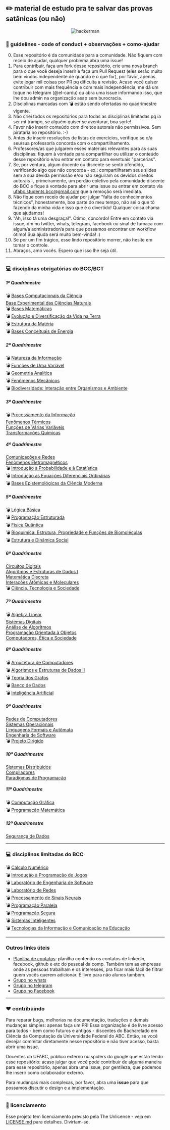 ﻿## :pencil2: material de estudo pra te salvar das provas satânicas (ou não)

<p align="center"

![hackerman](https://i.kym-cdn.com/photos/images/newsfeed/000/976/339/ded.png)
>
</p>

### :notebook: guidelines - code of conduct + observações + como-ajudar

00. Esse repositório é da comunidade para a comunidade. Não fiquem com receio de ajudar, qualquer problema abra uma issue! 
01. Para contribuir, faça um fork desse repositório, crie uma nova branch para o que você deseja inserir e faça um Pull Request (eles serão muito bem vindos independente de quando e o que for), por favor, apenas evite jogar mil coisas por PR pq dificulta a revisão. Acaso você quiser contribuir com mais frequência e com mais independência, me dá um toque no telegram (@el-cardu) ou abra uma issue informando isso, que lhe dou admin na organização asap sem burocracia.
02. Disciplinas marcadas com :bomb: estão sendo ofertadas no quadrimestre vigente. 
03. Não criei todos os repositórios para todas as disciplinas limitadas pq ia ser mt trampo, se alguém quiser se aventurar, boa sorte!
04. Favor não inserir conteúdo com direitos autorais não permissivos. Sem pirataria no repositório. :-)
05. Antes de inserir resoluções de listas de exercícios, verifique se o/a seu/sua professor/a concorda com o compartilhamento.
06. Professores/as que julgarem esses materiais relevantes para as suas disciplinas: fiquem à vontade para compartilhar ou utilizar o conteúdo desse repositório e/ou entrar em contato para eventuais "parcerias".
07. Se, por ventura, algum docente ou discente se sentir ofendido, verificando algo que não concorda - ex.: compartilharam seus slides sem a sua devida permissão e/ou não seguiram os devidos direitos autorais -, primeiramente, um perdão coletivo pela comunidade discente do BCC e fique à vontade para abrir uma issue ou entrar em contato via ufabc.students.bcc@gmail.com que a remoção será imediata.
08. Não fique com receio de ajudar por julgar "falta de conhecimentos técnicos", honestamente, boa parte do meu tempo, não sei o que tô fazendo da minha vida e isso que é o divertido! Qualquer coisa chama que ajudamos!
09. "Ah, isso tá uma desgraça!". Ótimo, concordo! Entre em contato via issue, dm no twitter, whats, telegram, facebook ou sinal de fumaça com algum/a administrador/a para que possamos encontrar um workflow ótimo! Sua ajuda será muito bem-vinda! :)
10. Se por um fim trágico, esse lindo repositório morrer, não hesite em tomar o controle.
11. Abraços, amo vocês. Espero que isso lhe seja útil.

---

### :computer: disciplinas obrigatórias do BCC/BCT

##### 1º Quadrimestre

:bomb: [Bases Computacionais da Ciência](https://github.com/ufabc-students-bcc/awesome-disciplinas/blob/master/obrigatorias-bct/bases-computacionais-da-ciencia) <br/>
[Base Experimental das Ciências Naturais](https://github.com/ufabc-students-bcc/awesome-disciplinas/blob/master/obrigatorias-bct/base-experimental-das-ciencias-naturais) <br/>
:bomb: [Bases Matemáticas](https://github.com/ufabc-students-bcc/awesome-disciplinas/blob/master/obrigatorias-bct/bases-matematicas) <br/>
:bomb: [Evolução e Diversificação da Vida na Terra](https://github.com/ufabc-students-bcc/awesome-disciplinas/blob/master/obrigatorias-bct/evolucao-e-diversificacao-da-vida-na-terra) <br/>
:bomb: [Estrutura da Matéria](https://github.com/ufabc-students-bcc/awesome-disciplinas/blob/master/obrigatorias-bct/estrutura-da-materia) <br/>
:bomb: [Bases Conceituais de Energia](https://github.com/ufabc-students-bcc/awesome-disciplinas/blob/master/obrigatorias-bct/bases-conceituais-de-energia) <br/>

##### 2º Quadrimestre

:bomb: [Natureza da Informação](https://github.com/ufabc-students-bcc/awesome-disciplinas/blob/master/obrigatorias-bct/natureza-da-informacao) <br/>
:bomb: [Funções de Uma Variável](https://github.com/ufabc-students-bcc/awesome-disciplinas/blob/master/obrigatorias-bct/funcoes-de-uma-variavel) <br/>
:bomb: [Geometria Analítica](https://github.com/ufabc-students-bcc/awesome-disciplinas/blob/master/obrigatorias-bct/geometria-analitica) <br/>
:bomb: [Fenômenos Mecânicos](https://github.com/ufabc-students-bcc/awesome-disciplinas/blob/master/obrigatorias-bct/fenomenos-mecanicos)  <br/>
:bomb: [Biodiversidade: Interação entre Organismos e Ambiente](https://github.com/ufabc-students-bcc/awesome-disciplinas/blob/master/obrigatorias-bct/biodiversidade-interacoes-entre-organismos-e-ambiente)  <br/>

##### 3º Quadrimestre

:bomb: [Processamento da Informação](https://github.com/ufabc-students-bcc/awesome-disciplinas/blob/master/obrigatorias-bct/processamento-da-informacao)  <br/>
[Fenômenos Térmicos](https://github.com/ufabc-students-bcc/awesome-disciplinas/blob/master/obrigatorias-bct/fenomenos-termicos)  <br/>
[Funções de Várias Variáveis](https://github.com/ufabc-students-bcc/awesome-disciplinas/blob/master/obrigatorias-bct/funcoes-de-varias-variaveis)  <br/>
[Transformações Químicas](https://github.com/ufabc-students-bcc/awesome-disciplinas/blob/master/obrigatorias-bct/transformacoes-quimicas)  <br/>

##### 4º Quadrimestre

[Comunicações e Redes](https://github.com/ufabc-students-bcc/awesome-disciplinas/blob/master/obrigatorias-bct/comunicacao-e-redes)  <br/>
[Fenômenos Eletromagnéticos](https://github.com/ufabc-students-bcc/awesome-disciplinas/blob/master/obrigatorias-bct/fenomenos-eletromagneticos)  <br/>
:bomb: [Introdução à Probabilidade e à Estatística](https://github.com/ufabc-students-bcc/awesome-disciplinas/blob/master/obrigatorias-bct/introducao-a-probabilidade-e-a-estatistica)  <br/>
:bomb: [Introdução às Equações Diferenciais Ordinárias](https://github.com/ufabc-students-bcc/awesome-disciplinas/blob/master/obrigatorias-bct/introducao-as-equacoes-diferenciais-ordinarias)  <br/>
:bomb: [Bases Epistemológicas da Ciência Moderna](https://github.com/ufabc-students-bcc/awesome-disciplinas/blob/master/obrigatorias-bct/bases-epistemologicas-da-ciencia-moderna)  <br/>

##### 5º Quadrimestre 

:bomb: [Lógica Básica](https://github.com/ufabc-students-bcc/awesome-disciplinas/blob/master/obrigatorias/logica-basica) <br/>
:bomb: [Programação Estruturada](https://github.com/ufabc-students-bcc/awesome-disciplinas/blob/master/obrigatorias/programacao-estruturada) <br/>
:bomb: [Física Quântica](https://github.com/ufabc-students-bcc/awesome-disciplinas/blob/master/obrigatorias-bct/fisica-quantica) <br/>
:bomb: [Bioquímica: Estrutura, Propriedade e Funções de Biomoléculas](https://github.com/ufabc-students-bcc/awesome-disciplinas/blob/master/obrigatorias-bct/bioquimica-estrutura-propriedade-e-funcoes-de-biomoleculas) <br/>
:bomb: [Estrutura e Dinâmica Social](https://github.com/ufabc-students-bcc/awesome-disciplinas/blob/master/obrigatorias-bct/estrutura-e-dinamica-social) <br/>

##### 6º Quadrimestre 

[Circuitos Digitais](https://github.com/ufabc-students-bcc/awesome-disciplinas/blob/master/obrigatorias/circuitos-digitais)  <br/>
[Algoritmos e Estruturas de Dados I](https://github.com/ufabc-students-bcc/awesome-disciplinas/blob/master/obrigatorias/algoritmos-estrutura-dados-1) <br/>
[Matemática Discreta](https://github.com/ufabc-students-bcc/awesome-disciplinas/blob/master/obrigatorias/matematica-discreta) <br/>
[Interações Atômicas e Moleculares](https://github.com/ufabc-students-bcc/awesome-disciplinas/blob/master/obrigatorias-bct/interacoes-atomicas-e-moleculares)  <br/>
:bomb: [Ciência, Tecnologia e Sociedade](https://github.com/ufabc-students-bcc/awesome-disciplinas/blob/master/obrigatorias-bct/ciencia-tecnologia-e-sociedade)  <br/>

##### 7º Quadrimestre 

:bomb: [Álgebra Linear](https://github.com/ufabc-students-bcc/awesome-disciplinas/blob/master/obrigatorias/algebra-linear) <br/>
[Sistemas Digitais](https://github.com/ufabc-students-bcc/awesome-disciplinas/blob/master/obrigatorias/sistemas-digitais) <br/>
[Análise de Algoritmos](https://github.com/ufabc-students-bcc/awesome-disciplinas/blob/master/obrigatorias/analise-de-algoritmos) <br/>
[Programação Orientada à Objetos](https://github.com/ufabc-students-bcc/awesome-disciplinas/blob/master/obrigatorias/programacao-orientada-a-objetos) <br/>
[Computadores, Ética e Sociedade](https://github.com/ufabc-students-bcc/awesome-disciplinas/blob/master/obrigatorias/computadores-etica-sociedade) <br/>

##### 8º Quadrimestre 

:bomb: [Arquitetura de Computadores](https://github.com/ufabc-students-bcc/awesome-disciplinas/blob/master/obrigatorias/arquitetura-de-computadores) <br/>
:bomb: [Algoritmos e Estruturas de Dados II](https://github.com/ufabc-students-bcc/awesome-disciplinas/blob/master/obrigatorias/algoritmos-estrutura-dados-2) <br/>
:bomb: [Teoria dos Grafos](https://github.com/ufabc-students-bcc/awesome-disciplinas/blob/master/obrigatorias/teoria-dos-grafos)  <br/>
:bomb: [Banco de Dados](https://github.com/ufabc-students-bcc/awesome-disciplinas/blob/master/obrigatorias/banco-de-dados) <br/>
:bomb: [Inteligência Artificial](https://github.com/ufabc-students-bcc/awesome-disciplinas/blob/master/obrigatorias/inteligencia-artificial) <br/>

##### 9º Quadrimestre 

[Redes de Computadores](https://github.com/ufabc-students-bcc/awesome-disciplinas/blob/master/obrigatorias/redes-de-computadores) <br/>
[Sistemas Operacionais](https://github.com/ufabc-students-bcc/awesome-disciplinas/blob/master/obrigatorias/sistemas-operacionais) <br/>
[Linguagens Formais e Autômata](https://github.com/ufabc-students-bcc/awesome-disciplinas/blob/master/obrigatorias/linguagens-formais-e-automata) <br/>
[Engenharia de Software](https://github.com/ufabc-students-bcc/awesome-disciplinas/blob/master/obrigatorias/engenharia-de-software) <br/>
:bomb: [Projeto Dirigido](https://github.com/ufabc-students-bcc/awesome-disciplinas/blob/master/obrigatorias-bct/projeto-dirigido) <br/>

##### 10º Quadrimestre

[Sistemas Distribuidos](https://github.com/ufabc-students-bcc/awesome-disciplinas/blob/master/obrigatorias/sistemas-distribuidos) <br/>
[Compiladores](https://github.com/ufabc-students-bcc/awesome-disciplinas/blob/master/obrigatorias/compiladores) <br/>
[Paradigmas de Programação](https://github.com/ufabc-students-bcc/awesome-disciplinas/blob/master/obrigatorias/paradigmas-de-programacao) <br/>

##### 11º Quadrimestre

:bomb: [Computação Gráfica](https://github.com/ufabc-students-bcc/awesome-disciplinas/blob/master/obrigatorias/computacao-grafica) <br/>
:bomb: [Programação Matemática](https://github.com/ufabc-students-bcc/awesome-disciplinas/blob/master/obrigatorias/programacao-matematica) <br/>

##### 12º Quadrimestre

[Segurança de Dados](https://github.com/ufabc-students-bcc/awesome-disciplinas/blob/master/obrigatorias/seguranca-de-dados) <br/>

---

### :computer: disciplinas limitadas do BCC

:bomb: [Cálculo Numérico](https://github.com/ufabc-students-bcc/awesome-disciplinas/blob/master/limitadas/calculo-numerico)  <br/> 
:bomb: [Introdução à Programação de Jogos](https://github.com/ufabc-students-bcc/awesome-disciplinas/blob/master/limitadas/intro-prog-jogos)  <br/>
:bomb: [Laboratório de Engenharia de Software](https://github.com/ufabc-students-bcc/awesome-disciplinas/blob/master/limitadas/lab-engenharia-software)  <br/>
:bomb: [Laboratório de Redes](https://github.com/ufabc-students-bcc/awesome-disciplinas/blob/master/limitadas/lab-redes)  <br/>
:bomb: [Processamento de Sinais Neurais](https://github.com/ufabc-students-bcc/awesome-disciplinas/blob/master/limitadas/processamento-sinais-neurais)  <br/>
:bomb: [Programação Paralela](https://github.com/ufabc-students-bcc/awesome-disciplinas/blob/master/limitadas/programacao-paralela)  <br/>
:bomb: [Programação Segura](https://github.com/ufabc-students-bcc/awesome-disciplinas/blob/master/limitadas/programacao-segura)  <br/>
:bomb: [Sistemas Inteligentes](https://github.com/ufabc-students-bcc/awesome-disciplinas/blob/master/limitadas/sistemas-inteligentes)  <br/>
:bomb: [Tecnologias da Informação e Comunicação na Educação](https://github.com/ufabc-students-bcc/awesome-disciplinas/blob/master/limitadas/tec-info-comunicacao-educacao)  <br/>

---
### Outros links úteis
- [Planilha de contatos](https://docs.google.com/spreadsheets/d/1DxSTT8AJ7E0Iuu1IvOK1syOQj5Z5OmZ00TLOLaQcUnc/edit?usp=sharing): planilha contendo os contatos de linkedin, facebook, github e etc do pessoal da comp. Também tem as empresas onde as pessoas trabalham e os interesses, pra ficar mais fácil de filtrar quem vocês querem adicionar. É livre para não alunos também.
- [Grupo no whats](https://chat.whatsapp.com/5JI0Bsi1mSWHL3nHntyChB) 
- [Grupo no telegram](https://t.me/joinchat/CEkmAw0Fi8YibbJ3RPZvgA)
- [Grupo no Facebook](https://www.facebook.com/groups/bccufabc)
---

### :hearts: contribuindo

Para reparar bugs, melhorias na documentação, traduções e demais mudanças simples: apenas faça um PR! Essa organização é de livre acesso para todos - bem como futuros e antigos - discentes do Bacharelado em Ciência da Computação da Universidade Federal do ABC. Então, se você desejar commitar diretamente nesse repositório e não tiver acesso, basta abrir uma issue. <br/>

Docentes da UFABC, público externo ou spiders do google que estão lendo esse repositório: acaso julgar que você pode contribuir de alguma maneira para esse repositório, apenas abra uma issue, por gentileza, que podemos lhe inserir como colaborador externo. <br/>

Para mudanças mais complexas, por favor, abra uma __issue__ para que possamos discutir o design e a implementação.

---

### :page_facing_up: licenciamento 

Esse projeto tem licenciamento previsto pela The Unlicense - veja em [LICENSE.md](https://github.com/ufabc-students-bcc/awesome-disciplinas/blob/master/LICENSE) para detalhes. Divirtam-se. </br>






